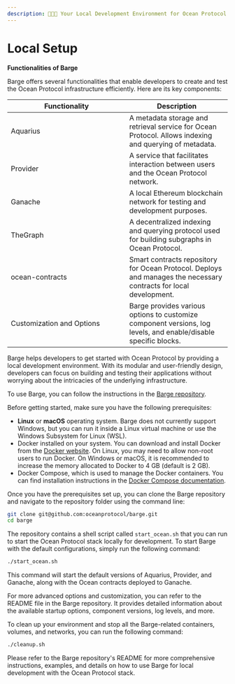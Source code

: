 ```yaml
---
description: 🧑🏽‍💻 Your Local Development Environment for Ocean Protocol
---
```


# Local Setup

**Functionalities of Barge**

Barge offers several functionalities that enable developers to create and test the Ocean Protocol infrastructure efficiently. Here are its key components:

<table><thead><tr><th width="255">Functionality</th><th>Description</th></tr></thead><tbody><tr><td>Aquarius</td><td>A metadata storage and retrieval service for Ocean Protocol. Allows indexing and querying of metadata.</td></tr><tr><td>Provider</td><td>A service that facilitates interaction between users and the Ocean Protocol network.</td></tr><tr><td>Ganache</td><td>A local Ethereum blockchain network for testing and development purposes.</td></tr><tr><td>TheGraph</td><td>A decentralized indexing and querying protocol used for building subgraphs in Ocean Protocol.</td></tr><tr><td>ocean-contracts</td><td>Smart contracts repository for Ocean Protocol. Deploys and manages the necessary contracts for local development.</td></tr><tr><td>Customization and Options</td><td>Barge provides various options to customize component versions, log levels, and enable/disable specific blocks.</td></tr></tbody></table>

Barge helps developers to get started with Ocean Protocol by providing a local development environment. With its modular and user-friendly design, developers can focus on building and testing their applications without worrying about the intricacies of the underlying infrastructure.

To use Barge, you can follow the instructions in the [Barge repository](https://github.com/oceanprotocol/barge).

Before getting started, make sure you have the following prerequisites:

* **Linux** or **macOS** operating system. Barge does not currently support Windows, but you can run it inside a Linux virtual machine or use the Windows Subsystem for Linux (WSL).
* Docker installed on your system. You can download and install Docker from the [Docker website](https://www.docker.com/get-started). On Linux, you may need to allow non-root users to run Docker. On Windows or macOS, it is recommended to increase the memory allocated to Docker to 4 GB (default is 2 GB).
* Docker Compose, which is used to manage the Docker containers. You can find installation instructions in the [Docker Compose documentation](https://docs.docker.com/compose/).

Once you have the prerequisites set up, you can clone the Barge repository and navigate to the repository folder using the command line:

```bash
git clone git@github.com:oceanprotocol/barge.git
cd barge
```

The repository contains a shell script called `start_ocean.sh` that you can run to start the Ocean Protocol stack locally for development. To start Barge with the default configurations, simply run the following command:

```bash
./start_ocean.sh
```

This command will start the default versions of Aquarius, Provider, and Ganache, along with the Ocean contracts deployed to Ganache.

For more advanced options and customization, you can refer to the README file in the Barge repository. It provides detailed information about the available startup options, component versions, log levels, and more.

To clean up your environment and stop all the Barge-related containers, volumes, and networks, you can run the following command:

```bash
./cleanup.sh
```

Please refer to the Barge repository's README for more comprehensive instructions, examples, and details on how to use Barge for local development with the Ocean Protocol stack.

